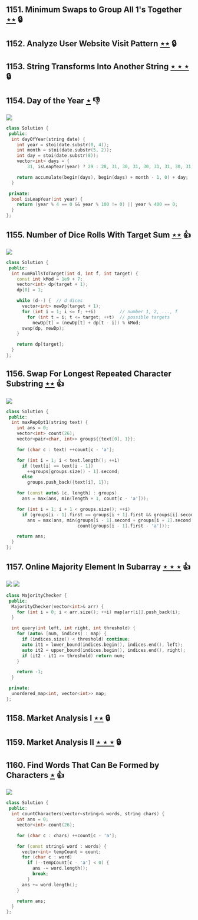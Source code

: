 ## 1151. Minimum Swaps to Group All 1's Together [$\star\star$](https://leetcode.com/problems/minimum-swaps-to-group-all-1s-together) 🔒

## 1152. Analyze User Website Visit Pattern [$\star\star$](https://leetcode.com/problems/analyze-user-website-visit-pattern) 🔒

## 1153. String Transforms Into Another String [$\star\star\star$](https://leetcode.com/problems/string-transforms-into-another-string) 🔒

## 1154. Day of the Year [$\star$](https://leetcode.com/problems/day-of-the-year) :thumbsdown:

![](https://img.shields.io/badge/-Math-434343.svg?style=flat-square)

```cpp
class Solution {
 public:
  int dayOfYear(string date) {
    int year = stoi(date.substr(0, 4));
    int month = stoi(date.substr(5, 2));
    int day = stoi(date.substr(8));
    vector<int> days = {
        31, isLeapYear(year) ? 29 : 28, 31, 30, 31, 30, 31, 31, 30, 31, 30, 31};

    return accumulate(begin(days), begin(days) + month - 1, 0) + day;
  }

 private:
  bool isLeapYear(int year) {
    return (year % 4 == 0 && year % 100 != 0) || year % 400 == 0;
  }
};
```

## 1155. Number of Dice Rolls With Target Sum [$\star\star$](https://leetcode.com/problems/number-of-dice-rolls-with-target-sum) :thumbsup:

![](https://img.shields.io/badge/-Dynamic%20Programming-113285.svg?style=flat-square)

```cpp
class Solution {
 public:
  int numRollsToTarget(int d, int f, int target) {
    const int kMod = 1e9 + 7;
    vector<int> dp(target + 1);
    dp[0] = 1;

    while (d--) {  // d dices
      vector<int> newDp(target + 1);
      for (int i = 1; i <= f; ++i)         // number 1, 2, ..., f
        for (int t = i; t <= target; ++t)  // possible targets
          newDp[t] = (newDp[t] + dp[t - i]) % kMod;
      swap(dp, newDp);
    }

    return dp[target];
  }
};
```

## 1156. Swap For Longest Repeated Character Substring [$\star\star$](https://leetcode.com/problems/swap-for-longest-repeated-character-substring) :thumbsup:

![](https://img.shields.io/badge/-String-60373E.svg?style=flat-square)

```cpp
class Solution {
 public:
  int maxRepOpt1(string text) {
    int ans = 0;
    vector<int> count(26);
    vector<pair<char, int>> groups{{text[0], 1}};

    for (char c : text) ++count[c - 'a'];

    for (int i = 1; i < text.length(); ++i)
      if (text[i] == text[i - 1])
        ++groups[groups.size() - 1].second;
      else
        groups.push_back({text[i], 1});

    for (const auto& [c, length] : groups)
      ans = max(ans, min(length + 1, count[c - 'a']));

    for (int i = 1; i + 1 < groups.size(); ++i)
      if (groups[i - 1].first == groups[i + 1].first && groups[i].second == 1)
        ans = max(ans, min(groups[i - 1].second + groups[i + 1].second + 1,
                           count[groups[i - 1].first - 'a']));

    return ans;
  }
};
```

## 1157. Online Majority Element In Subarray [$\star\star\star$](https://leetcode.com/problems/online-majority-element-in-subarray) :thumbsup:

![](https://img.shields.io/badge/-Binary%20Search-1B813E.svg?style=flat-square) ![](https://img.shields.io/badge/-Segment%20Tree-227D51.svg?style=flat-square)

```cpp
class MajorityChecker {
 public:
  MajorityChecker(vector<int>& arr) {
    for (int i = 0; i < arr.size(); ++i) map[arr[i]].push_back(i);
  }

  int query(int left, int right, int threshold) {
    for (auto& [num, indices] : map) {
      if (indices.size() < threshold) continue;
      auto it1 = lower_bound(indices.begin(), indices.end(), left);
      auto it2 = upper_bound(indices.begin(), indices.end(), right);
      if (it2 - it1 >= threshold) return num;
    }

    return -1;
  }

 private:
  unordered_map<int, vector<int>> map;
};
```

## 1158. Market Analysis I [$\star\star$](https://leetcode.com/problems/market-analysis-i) 🔒

## 1159. Market Analysis II [$\star\star\star$](https://leetcode.com/problems/market-analysis-ii) 🔒

## 1160. Find Words That Can Be Formed by Characters [$\star$](https://leetcode.com/problems/find-words-that-can-be-formed-by-characters) :thumbsup:

![](https://img.shields.io/badge/-Hash%20Table-7BA23F.svg?style=flat-square)

```cpp
class Solution {
 public:
  int countCharacters(vector<string>& words, string chars) {
    int ans = 0;
    vector<int> count(26);

    for (char c : chars) ++count[c - 'a'];

    for (const string& word : words) {
      vector<int> tempCount = count;
      for (char c : word)
        if (--tempCount[c - 'a'] < 0) {
          ans -= word.length();
          break;
        }
      ans += word.length();
    }

    return ans;
  }
};
```
